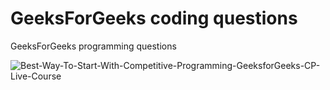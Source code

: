 # GeeksForGeeks coding questions
GeeksForGeeks programming questions

![Best-Way-To-Start-With-Competitive-Programming-GeeksforGeeks-CP-Live-Course](https://user-images.githubusercontent.com/68494604/108633402-14f02480-749a-11eb-87e6-f666685f3de8.png)

